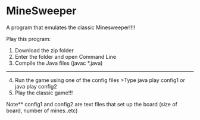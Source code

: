 # MineSweeper
A program that emulates the classic Minesweeper!!!!

Play this program:

1) Download the zip folder
2) Enter the folder and open Command Line
3) Compile the Java files (javac *.java)
***
4) Run the game using one of the config files
		>Type java play config1 or java play config2
5) Play the classic game!!!


Note**
config1 and config2 are text files that set up the board (size of board, number of mines..etc)
